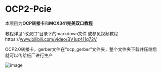 # OCP2-Pcie

本项目为**OCP转接卡**和**MCX341完美双口教程**

教程详见“改双口”目录下的markdown文件
或参见视频教程https://www.bilibili.com/video/BV1uz411q72V

OCP2.0转接卡，gerber文件在“ocp_gerber”文件夹，整个文件夹下载并压缩后就可以传给板厂进行生产

![image](https://github.com/Turnedback/OCP2-Pcie/raw/master/img/1587116753218.jpg)

